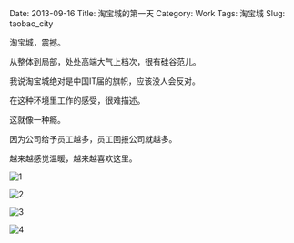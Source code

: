 Date: 2013-09-16
Title: 淘宝城的第一天 
Category: Work
Tags: 淘宝城
Slug: taobao_city

淘宝城，震撼。

从整体到局部，处处高端大气上档次，很有硅谷范儿。

我说淘宝城绝对是中国IT届的旗帜，应该没人会反对。

在这种环境里工作的感受，很难描述。

这就像一种瘾。

因为公司给予员工越多，员工回报公司就越多。

越来越感觉温暖，越来越喜欢这里。

![1](https://lh3.googleusercontent.com/-nDB-cpletDg/UjcqOauueeI/AAAAAAAAANw/P5478BFtUlU/s640/IMG_0187.JPG)

![2](https://lh3.googleusercontent.com/-5tigDSrGDpQ/UjcqLD8zgCI/AAAAAAAAANo/anPT4tX-s_M/s640/IMG_0189.JPG)

![3](https://lh3.googleusercontent.com/-0aFoBE5PvZQ/UjcqQ9Lc5OI/AAAAAAAAAN4/mtL-KTXPXy0/s640/IMG_0190.JPG)

![4](https://lh6.googleusercontent.com/-DA3jbSk1cuQ/UjcmxFvGwSI/AAAAAAAAANY/A9Rg7rfgcrM/s640/%25E7%2585%25A7%25E7%2589%2587.JPG)
